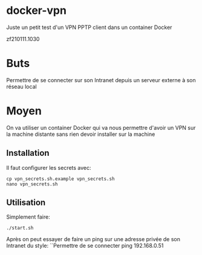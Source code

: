 # docker-vpn
Juste un petit test d'un VPN PPTP client dans un container Docker

zf210111.1030


# Buts
Permettre de se connecter sur son Intranet depuis un serveur externe à son réseau local


# Moyen
On va utiliser un container Docker qui va nous permettre d'avoir un VPN sur la machine distante sans rien devoir installer sur la machine


## Installation
Il faut configurer les secrets avec:
```
cp vpn_secrets.sh.example vpn_secrets.sh
nano vpn_secrets.sh
```


## Utilisation
Simplement faire:
```
./start.sh
```

Après on peut essayer de faire un ping sur une adresse privée de son Intranet du style:
``Permettre de se connecter
ping 192.168.0.51
```


